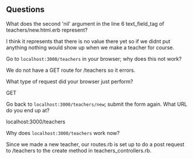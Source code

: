 ## Questions

What does the second 'nil' argument in the line 6 text_field_tag of teachers/new.html.erb represent?

I think it represents that there is no value there yet so if we didnt put anything nothing would show up when we make a teacher for course.

Go to `localhost:3000/teachers` in your browser; why does this not work?

We do not have a GET route for /teachers so it errors. 

What type of request did your browser just perform?

GET

Go back to `localhost:3000/teachers/new`; submit the form again. What URL do you end up at?

localhost:3000/teachers

Why does `localhost:3000/teachers` work now?

Since we made a new teacher, our routes.rb is set up to do a post request to /teachers to the create method in teachers_controllers.rb.
